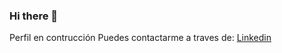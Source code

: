 ### Hi there 👋

<!--
**rmejias01/rmejias01** is a ✨ _special_ ✨ repository because its `README.md` (this file) appears on your GitHub profile.-->

Perfil en contrucción
Puedes contactarme a traves de:
[Linkedin](https://www.linkedin.com/in/alejandramejias/)
